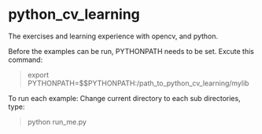 python_cv_learning
==================

The exercises and learning experience with opencv, and python.

Before the examples can be run, PYTHONPATH needs to be set. 
Excute this command:
> export PYTHONPATH=$$PYTHONPATH:/path_to_python_cv_learning/mylib

To run each example:
Change current directory to each sub directories, type:
> python run_me.py
